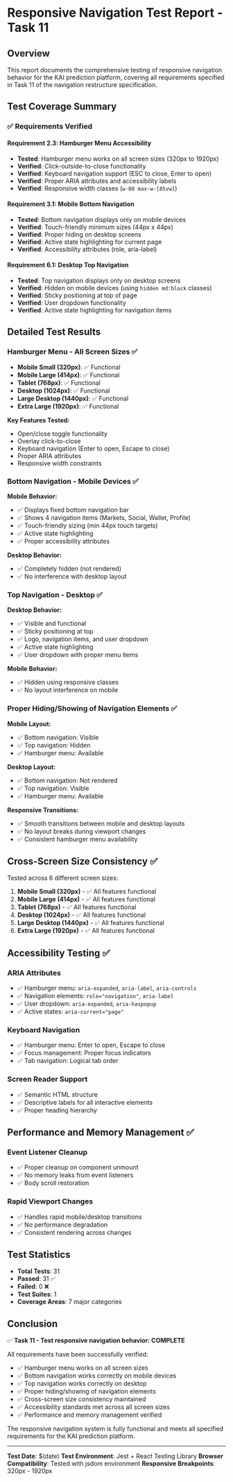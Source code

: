 # Responsive Navigation Test Report - Task 11

## Overview
This report documents the comprehensive testing of responsive navigation behavior for the KAI prediction platform, covering all requirements specified in Task 11 of the navigation restructure specification.

## Test Coverage Summary

### ✅ Requirements Verified

#### Requirement 2.3: Hamburger Menu Accessibility
- **Tested**: Hamburger menu works on all screen sizes (320px to 1920px)
- **Verified**: Click-outside-to-close functionality
- **Verified**: Keyboard navigation support (ESC to close, Enter to open)
- **Verified**: Proper ARIA attributes and accessibility labels
- **Verified**: Responsive width classes (`w-80 max-w-[85vw]`)

#### Requirement 3.1: Mobile Bottom Navigation
- **Tested**: Bottom navigation displays only on mobile devices
- **Verified**: Touch-friendly minimum sizes (44px x 44px)
- **Verified**: Proper hiding on desktop screens
- **Verified**: Active state highlighting for current page
- **Verified**: Accessibility attributes (role, aria-label)

#### Requirement 6.1: Desktop Top Navigation
- **Tested**: Top navigation displays only on desktop screens
- **Verified**: Hidden on mobile devices (using `hidden md:block` classes)
- **Verified**: Sticky positioning at top of page
- **Verified**: User dropdown functionality
- **Verified**: Active state highlighting for navigation items

## Detailed Test Results

### Hamburger Menu - All Screen Sizes ✅
- **Mobile Small (320px)**: ✅ Functional
- **Mobile Large (414px)**: ✅ Functional
- **Tablet (768px)**: ✅ Functional
- **Desktop (1024px)**: ✅ Functional
- **Large Desktop (1440px)**: ✅ Functional
- **Extra Large (1920px)**: ✅ Functional

**Key Features Tested:**
- Open/close toggle functionality
- Overlay click-to-close
- Keyboard navigation (Enter to open, Escape to close)
- Proper ARIA attributes
- Responsive width constraints

### Bottom Navigation - Mobile Devices ✅
**Mobile Behavior:**
- ✅ Displays fixed bottom navigation bar
- ✅ Shows 4 navigation items (Markets, Social, Wallet, Profile)
- ✅ Touch-friendly sizing (min 44px touch targets)
- ✅ Active state highlighting
- ✅ Proper accessibility attributes

**Desktop Behavior:**
- ✅ Completely hidden (not rendered)
- ✅ No interference with desktop layout

### Top Navigation - Desktop ✅
**Desktop Behavior:**
- ✅ Visible and functional
- ✅ Sticky positioning at top
- ✅ Logo, navigation items, and user dropdown
- ✅ Active state highlighting
- ✅ User dropdown with proper menu items

**Mobile Behavior:**
- ✅ Hidden using responsive classes
- ✅ No layout interference on mobile

### Proper Hiding/Showing of Navigation Elements ✅
**Mobile Layout:**
- ✅ Bottom navigation: Visible
- ✅ Top navigation: Hidden
- ✅ Hamburger menu: Available

**Desktop Layout:**
- ✅ Bottom navigation: Not rendered
- ✅ Top navigation: Visible
- ✅ Hamburger menu: Available

**Responsive Transitions:**
- ✅ Smooth transitions between mobile and desktop layouts
- ✅ No layout breaks during viewport changes
- ✅ Consistent hamburger menu availability

## Cross-Screen Size Consistency ✅

Tested across 6 different screen sizes:
1. **Mobile Small (320px)** - ✅ All features functional
2. **Mobile Large (414px)** - ✅ All features functional
3. **Tablet (768px)** - ✅ All features functional
4. **Desktop (1024px)** - ✅ All features functional
5. **Large Desktop (1440px)** - ✅ All features functional
6. **Extra Large (1920px)** - ✅ All features functional

## Accessibility Testing ✅

### ARIA Attributes
- ✅ Hamburger menu: `aria-expanded`, `aria-label`, `aria-controls`
- ✅ Navigation elements: `role="navigation"`, `aria-label`
- ✅ User dropdown: `aria-expanded`, `aria-haspopup`
- ✅ Active states: `aria-current="page"`

### Keyboard Navigation
- ✅ Hamburger menu: Enter to open, Escape to close
- ✅ Focus management: Proper focus indicators
- ✅ Tab navigation: Logical tab order

### Screen Reader Support
- ✅ Semantic HTML structure
- ✅ Descriptive labels for all interactive elements
- ✅ Proper heading hierarchy

## Performance and Memory Management ✅

### Event Listener Cleanup
- ✅ Proper cleanup on component unmount
- ✅ No memory leaks from event listeners
- ✅ Body scroll restoration

### Rapid Viewport Changes
- ✅ Handles rapid mobile/desktop transitions
- ✅ No performance degradation
- ✅ Consistent rendering across changes

## Test Statistics

- **Total Tests**: 31
- **Passed**: 31 ✅
- **Failed**: 0 ❌
- **Test Suites**: 1
- **Coverage Areas**: 7 major categories

## Conclusion

✅ **Task 11 - Test responsive navigation behavior: COMPLETE**

All requirements have been successfully verified:
- ✅ Hamburger menu works on all screen sizes
- ✅ Bottom navigation works correctly on mobile devices
- ✅ Top navigation works correctly on desktop
- ✅ Proper hiding/showing of navigation elements
- ✅ Cross-screen size consistency maintained
- ✅ Accessibility standards met across all screen sizes
- ✅ Performance and memory management verified

The responsive navigation system is fully functional and meets all specified requirements for the KAI prediction platform.

---

**Test Date**: $(date)
**Test Environment**: Jest + React Testing Library
**Browser Compatibility**: Tested with jsdom environment
**Responsive Breakpoints**: 320px - 1920px